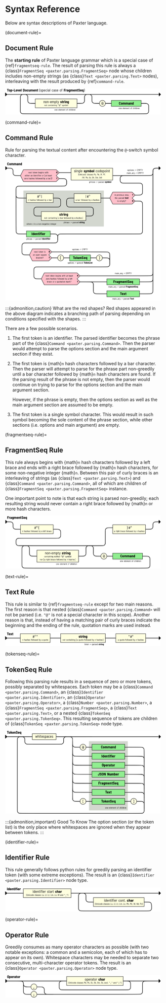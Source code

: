 # Syntax Reference

Below are syntax descriptions of Paxter language.


(document-rule)=
## Document Rule

The **starting rule** of Paxter language grammar
which is a special case of {ref}`fragmentseq-rule`.
The result of parsing this rule is always
a {class}`FragmentSeq <paxter.parsing.FragmentSeq>` node
whose children includes non-empty strings
(as {class}`Text <paxter.parsing.Text>` nodes),
interleaving with the result produced by {ref}`command-rule`.

![](../_static/Document.png)


(command-rule)=
## Command Rule

Rule for parsing the textual content after
encountering the `@`-switch symbol character.

![](../_static/Command.png)

:::{admonition,caution} What are the red shapes?
Red shapes appeared in the above diagram indicates a branching path
of parsing depending on conditions specified with the shapes.
:::

There are a few possible scenarios.

1. The first token is an identifier.
   The parsed identifier becomes the phrase part of the
   {class}`Command <paxter.parsing.Command>`.
   Then the parser would attempt to parse the options section
   and the main argument section if they exist.
2. The first token is {math}`n` hash characters followed by a bar character.
   Then the parser will attempt to parse for the phrase part non-greedily
   until a bar character followed by {math}`n` hash characters are found.
   If the parsing result of the phrase is not empty,
   then the parser would continue on trying to parse for the options section
   and the main argument section.

   However, if the phrase is empty, then the options section
   as well as the main argument section are assumed to be empty.

3. The first token is a single symbol character.
   This would result in such symbol becoming the sole content of the phrase section,
   while other sections (i.e. options and main argument) are empty.


(fragmentseq-rule)=
## FragmentSeq Rule

This rule always begins with {math}`n` hash characters followed by a left brace
and ends with a right brace followed by {math}`n` hash characters,
for some non-negative integer {math}`n`.
Between this pair of curly braces is an interleaving of strings
(as {class}`Text <paxter.parsing.Text>`)
and {class}`Command <paxter.parsing.Command>`,
all of which are children of {class}`FragmentSeq <paxter.parsing.FragmentSeq>` instance.

One important point to note is that each string is parsed non-greedily;
each resulting string would never contain a right brace
followed by {math}`n` or more hash characters.

![](../_static/FragmentSeq.png)


(text-rule)=
## Text Rule

This rule is similar to {ref}`fragmentseq-rule` except for two main reasons.
The first reason is that nested {class}`Command <paxter.parsing.Command>`
will not be parsed (i.e. `"@"` is not a special character in this scope).
Another reason is that, instead of having a matching pair of curly braces
indicate the beginning and the ending of the rule,
quotation marks are used instead.

![](../_static/Text.png)


(tokenseq-rule)=
## TokenSeq Rule

Following this parsing rule results in a sequence of zero or more tokens,
possibly separated by whitespaces.
Each token may be a {class}`Command <paxter.parsing.Command>`,
an {class}`Identifier <paxter.parsing.Identifier>`,
an {class}`Operator <paxter.parsing.Operator>`,
a {class}`Number <paxter.parsing.Number>`,
a {class}`FragmentSeq <paxter.parsing.FragmentSeq>`,
a {class}`Text <paxter.parsing.Text>`,
or a nested {class}`TokenSeq <paxter.parsing.TokenSeq>`.
This resulting sequence of tokens are children of
{class}`TokenSeq <paxter.parsing.TokenSeq>` node type.

![](../_static/TokenSeq.png)

:::{admonition,important} Good To Know
The option section (or the token list) is the only place where whitespaces
are ignored when they appear between tokens.
:::


(identifier-rule)=
## Identifier Rule

This rule generally follows python rules for greedily parsing
an identifier token (with some extreme exceptions).
The result is an {class}`Identifier <paxter.parsing.Identifier>` node type.

![](../_static/Identifier.png)


(operator-rule)=
## Operator Rule

Greedily consumes as many operator characters as possible
(with two notable exceptions: a common and a semicolon,
each of which has to appear on its own).
Whitespace characters may be needed to separate two consecutive,
multi-character operator tokens.
The result is an {class}`Operator <paxter.parsing.Operator>` node type.

![](../_static/Operator.png)
